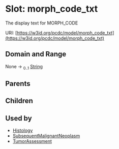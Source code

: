 
# Slot: morph_code_txt


The display text for MORPH_CODE

URI: [https://w3id.org/pcdc/model/morph_code_txt](https://w3id.org/pcdc/model/morph_code_txt)


## Domain and Range

None &#8594;  <sub>0..1</sub> [String](types/String.md)

## Parents


## Children


## Used by

 * [Histology](Histology.md)
 * [SubsequentMalignantNeoplasm](SubsequentMalignantNeoplasm.md)
 * [TumorAssessment](TumorAssessment.md)
